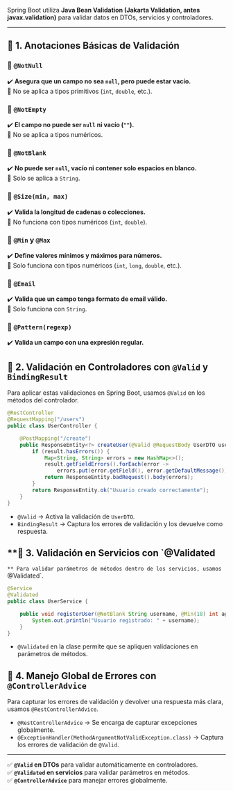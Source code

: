 
Spring Boot utiliza **Java Bean Validation (Jakarta Validation, antes javax.validation)** para validar datos en DTOs, servicios y controladores.

---

## 📌 1. Anotaciones Básicas de Validación
### **🔹 `@NotNull`**

✔️ **Asegura que un campo no sea `null`, pero puede estar vacío.**  
🚫 No se aplica a tipos primitivos (`int`, `double`, etc.).
### **🔹 `@NotEmpty`**
✔️ **El campo no puede ser `null` ni vacío (`""`).**  
🚫 No se aplica a tipos numéricos.

### **🔹 `@NotBlank`**

✔️ **No puede ser `null`, vacío ni contener solo espacios en blanco.**  
🚫 Solo se aplica a `String`.

### **🔹 `@Size(min, max)`**

✔️ **Valida la longitud de cadenas o colecciones.**  
🚫 No funciona con tipos numéricos (`int`, `double`).

### **🔹 `@Min` y `@Max`**

✔️ **Define valores mínimos y máximos para números.**  
🚫 Solo funciona con tipos numéricos (`int`, `long`, `double`, etc.).

### **🔹 `@Email`**

✔️ **Valida que un campo tenga formato de email válido.**  
🚫 Solo funciona con `String`.

### **🔹 `@Pattern(regexp)`**

✔️ **Valida un campo con una expresión regular.**

## **📌 2. Validación en Controladores con `@Valid` y `BindingResult`**

Para aplicar estas validaciones en Spring Boot, usamos `@Valid` en los métodos del controlador.

```Java
@RestController
@RequestMapping("/users")
public class UserController {

    @PostMapping("/create")
    public ResponseEntity<?> createUser(@Valid @RequestBody UserDTO user, BindingResult result) {
        if (result.hasErrors()) {
            Map<String, String> errors = new HashMap<>();
            result.getFieldErrors().forEach(error ->
                errors.put(error.getField(), error.getDefaultMessage()));
            return ResponseEntity.badRequest().body(errors);
        }
        return ResponseEntity.ok("Usuario creado correctamente");
    }
}
```

- `@Valid` → Activa la validación de `UserDTO`.
- `BindingResult` → Captura los errores de validación y los devuelve como respuesta.
## **📌 3. Validación en Servicios con `@Validated
`**
Para validar parámetros de métodos dentro de los servicios, usamos `@Validated`.

```Java
@Service
@Validated
public class UserService {

    public void registerUser(@NotBlank String username, @Min(18) int age) {
        System.out.println("Usuario registrado: " + username);
    }
}
```

- `@Validated` en la clase permite que se apliquen validaciones en parámetros de métodos.

## **📌 4. Manejo Global de Errores con `@ControllerAdvice`**

Para capturar los errores de validación y devolver una respuesta más clara, usamos `@RestControllerAdvice`.


- `@RestControllerAdvice` → Se encarga de capturar excepciones globalmente.
- `@ExceptionHandler(MethodArgumentNotValidException.class)` → Captura los errores de validación de `@Valid`.

--- 
✅ **`@Valid` en DTOs** para validar automáticamente en controladores.  
✅ **`@Validated` en servicios** para validar parámetros en métodos.  
✅ **`@ControllerAdvice`** para manejar errores globalmente.